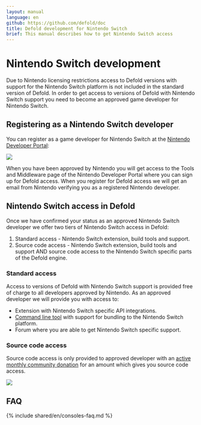 ```yaml
---
layout: manual
language: en
github: https://github.com/defold/doc
title: Defold development for Nintendo Switch
brief: This manual describes how to get Nintendo Switch access
---
```


# Nintendo Switch development

Due to Nintendo licensing restrictions access to Defold versions with support for the Nintendo Switch platform is not included in the standard version of Defold. In order to get access to versions of Defold with Nintendo Switch support you need to become an approved game developer for Nintendo Switch.


## Registering as a Nintendo Switch developer

You can register as a game developer for Nintendo Switch at the [Nintendo Developer Portal](https://developer.nintendo.com/register):

![](../images/nintendo-switch/register-nintendo.png)

When you have been approved by Nintendo you will get access to the Tools and Middleware page of the Nintendo Developer Portal where you can sign up for Defold access. When you register for Defold access we will get an email from Nintendo verifying you as a registered Nintendo developer.


## Nintendo Switch access in Defold

Once we have confirmed your status as an approved Nintendo Switch developer we offer two tiers of Nintendo Switch access in Defold:

1. Standard access - Nintendo Switch extension, build tools and support.
2. Source code access - Nintendo Switch extension, build tools and support AND source code access to the Nintendo Switch specific parts of the Defold engine.


### Standard access

Access to versions of Defold with Nintendo Switch support is provided free of charge to all developers approved by Nintendo. As an approved developer we will provide you with access to:

* Extension with Nintendo Switch specific API integrations.
* [Command line tool](/manuals/bob) with support for bundling to the Nintendo Switch platform.
* Forum where you are able to get Nintendo Switch specific support.


### Source code access

Source code access is only provided to approved developer with an [active monthly community donation](/community-donations/) for an amount which gives you source code access.

![](../images/nintendo-switch/register-defold.png)


## FAQ
{% include shared/en/consoles-faq.md %}
